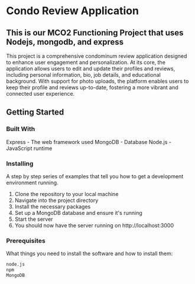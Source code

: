 # Condo Review Application

## This is our MCO2 Functioning Project that uses Nodejs, mongodb, and express

This project is a comprehensive condominum review application designed to enhance user engagement and personalization. At its core, the application allows users to edit and update their profiles and reviews, including personal information, bio, job details, and educational background. With support for photo uploads, the platform enables users to keep their profile and reviews up-to-date, fostering a more vibrant and connected user experience.
## Getting Started

### Built With
Express - The web framework used
MongoDB - Database
Node.js - JavaScript runtime

### Installing
A step by step series of examples that tell you how to get a development environment running.

1. Clone the repository to your local machine
2. Navigate into the project directory
3. Install the necessary packages
4. Set up a MongoDB database and ensure it's running
5. Start the server 
6. You should now have the server running on http://localhost:3000
### Prerequisites

What things you need to install the software and how to install them:

```bash
node.js
npm
MongoDB
